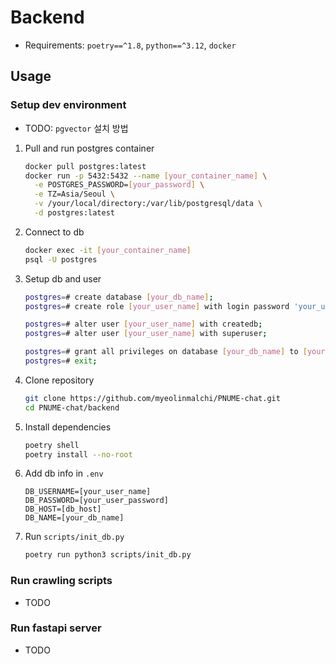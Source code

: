 # Backend

- Requirements: `poetry==^1.8`, `python==^3.12`, `docker`

## Usage

### Setup dev environment

- TODO: `pgvector` 설치 방법

1. Pull and run postgres container
    ```bash
    docker pull postgres:latest
    docker run -p 5432:5432 --name [your_container_name] \
      -e POSTGRES_PASSWORD=[your_password] \
      -e TZ=Asia/Seoul \
      -v /your/local/directory:/var/lib/postgresql/data \
      -d postgres:latest
    ```

2. Connect to db
    ```bash
    docker exec -it [your_container_name]
    psql -U postgres
    ```

3. Setup db and user
    ```bash
    postgres=# create database [your_db_name];
    postgres=# create role [your_user_name] with login password 'your_user_password';

    postgres=# alter user [your_user_name] with createdb;
    postgres=# alter user [your_user_name] with superuser;

    postgres=# grant all privileges on database [your_db_name] to [your_user_name];
    postgres=# exit;
    ```

4. Clone repository
    ```bash
    git clone https://github.com/myeolinmalchi/PNUME-chat.git
    cd PNUME-chat/backend
    ```

5. Install dependencies
    ```bash
    poetry shell
    poetry install --no-root
    ```

6. Add db info in `.env`
    ```env
    DB_USERNAME=[your_user_name]
    DB_PASSWORD=[your_user_password]
    DB_HOST=[db_host]
    DB_NAME=[your_db_name]
    ```

7. Run `scripts/init_db.py` 
    ```bash
    poetry run python3 scripts/init_db.py
    ```

### Run crawling scripts
- TODO

### Run fastapi server
- TODO
